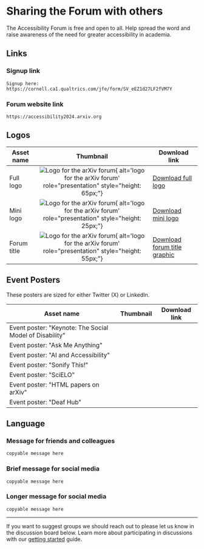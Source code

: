 # Sharing the Forum with others

The Accessibility Forum is free and open to all. Help spread the word and raise awareness of the need for greater accessibility in academia.

## Links

### Signup link
```
Signup here: https://cornell.ca1.qualtrics.com/jfe/form/SV_eEZ1d27LF2fVM7Y
```

### Forum website link
```
https://accessibility2024.arxiv.org
```

## Logos
| Asset name | Thumbnail | Download link |
|---|:---:|---|
| Full logo | ![Logo for the arXiv forum](../../assets/arxiv-forum-logo-full-2024.png){ alt='logo for the arXiv forum' role="presentation" style="height: 65px;"} | [Download full logo](https://cornell.box.com/v/2024-logo-full) |
| Mini logo | ![Logo for the arXiv forum](../../assets/arxiv-forum-logo-2024.png){ alt='logo for the arXiv forum' role="presentation" style="height: 25px;"} | [Download mini logo](https://cornell.box.com/v/2024-logo-mini) |
| Forum title | ![Logo for the arXiv forum](../../assets/forum-logotype-only.svg){ alt='logo for the arXiv forum' role="presentation" style="height: 55px;"} | [Download forum title graphic](https://cornell.box.com/v/2024-forum-title) |

## Event Posters
These posters are sized for either Twitter (X) or LinkedIn.

| Asset name | Thumbnail | Download link |
|---|:---:|---|
| Event poster: "Keynote: The Social Model of Disability" |   |   |
| Event poster: "Ask Me Anything"   |   |   |
| Event poster: "AI and Accessibility"  |   |   |
| Event poster: "Sonify This!"  |   |   |
| Event poster: "SciELO"  |   |   |
| Event poster: "HTML papers on arXiv"  |   |   |
| Event poster: "Deaf Hub"  |   |   |

## Language

### Message for friends and colleagues
```
copyable message here
```

### Brief message for social media
```
copyable message here
```

### Longer message for social media
```
copyable message here
```

***
If you want to suggest groups we should reach out to please let us know in the discussion board below. Learn more about participating in discussions with our [getting started](getting-started.md) guide.
